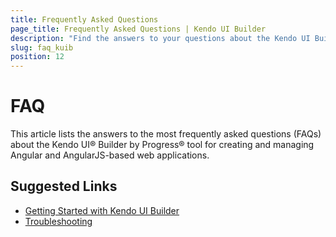 ```yaml
---
title: Frequently Asked Questions
page_title: Frequently Asked Questions | Kendo UI Builder
description: "Find the answers to your questions about the Kendo UI Builder tool for creating and managing Angular and AngularJS-based web applications."
slug: faq_kuib
position: 12
---
```


# FAQ

This article lists the answers to the most frequently asked questions (FAQs) about the Kendo UI® Builder by Progress® tool for creating and managing Angular and AngularJS-based web applications.

## Suggested Links

* [Getting Started with Kendo UI Builder]()
* [Troubleshooting]()
